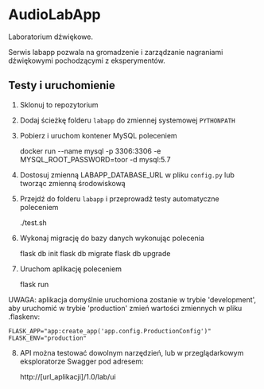 # AudioLabApp
Laboratorium dźwiękowe.

Serwis labapp pozwala na gromadzenie i zarządzanie nagraniami dźwiękowymi pochodzącymi z eksperymentów. 

## Testy i uruchomienie

1. Sklonuj to repozytorium

2. Dodaj ścieżkę folderu ```labapp``` do zmiennej systemowej ```PYTHONPATH```

3. Pobierz i uruchom kontener MySQL poleceniem

    docker run --name mysql -p 3306:3306 -e MYSQL_ROOT_PASSWORD=toor -d mysql:5.7

4. Dostosuj zmienną LABAPP_DATABASE_URL w pliku ```config.py``` lub tworząc zmienną środowiskową

5. Przejdź do folderu ```labapp``` i przeprowadź testy automatyczne poleceniem

    ./test.sh

6. Wykonaj migrację do bazy danych wykonując polecenia

    flask db init
    flask db migrate
    flask db upgrade

7. Uruchom aplikację poleceniem

    flask run

UWAGA: aplikacja domyślnie uruchomiona zostanie w trybie 'development', aby uruchomić w trybie 'production' zmień wartości zmiennych w pliku .flaskenv:

    FLASK_APP="app:create_app('app.config.ProductionConfig')"
    FLASK_ENV="production"

8. API można testować dowolnym narzędzień, lub w przeglądarkowym eksploratorze Swagger pod adresem:

    http://[url_aplikacji]/1.0/lab/ui
